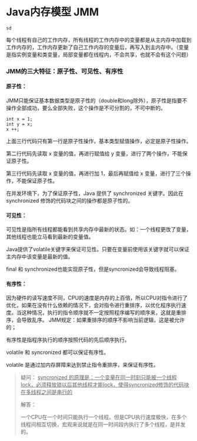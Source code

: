 # Java内存模型 JMM 

`sd`



每个线程有自己的工作内存，所有线程的工作内存中的变量都是从主内存中加载到工作内存的，工作内存更新了自己工作内存的变量后，再写入到主内存中。（变量是指实例变量和类变量，局部变量都在线程内，不会共享，也就不会有这个问题）

### JMM的三大特征：原子性、可见性、有序性

#### 原子性：

JMM只能保证基本数据类型是原子性的（double和long除外），原子性是指要不操作全部成功，要么全部失败，这个操作是不可分割的，不可中断的。

```
int x = 1;
int y = x;
x ++;
```

上面三行代码只有第一行是原子性操作，基本类型赋值操作，必定是原子性操作。

第二行代码先读取 x 变量的值，再进行赋值给 y 变量，进行了两个操作，不能保证原子性。

第三行代码先读取 x 变量的值，再进行加 1，最后再赋值给 x 变量，进行了三个操作，不能保证原子性。

在并发环境下，为了保证原子性，Java 提供了 synchronized 关键字。因此在 synchronized 修饰的代码块之间的操作都是原子性的。

#### 可见性：

可见性是指所有线程都能看到共享内存中最新的状态。如：一个线程更改了变量，其他线程也能立马看到最新的变量值。

Java提供了volatile关键字来保证可见性。只要在变量前使用该关键字就可以保证主内存中该变量是最新的值。

final 和  synchronized也能实现原子性，但是syncronized会导致线程阻塞。

#### 有序性：

因为硬件的读写速度不同，CPU的速度是内存的上百倍，所以CPU对指令进行了优化，如果在没有什么依赖的情况下，会对指令进行重排序，以优化程序执行速度。当这种情况，执行的指令顺序就不一定按照程序编写的顺序来，这就是重排序，会导致乱序。 JMM规定：如果重排序的顺序不影响当前逻辑，这是被允许的；

有序性是指程序执行的顺序按照代码的先后顺序执行。

volatile 和 syncronized 都可以保证有序性。

volatile 是通过加内存屏障来达到禁止指令重排序，来保证有序性。

> 疑问： <u>syncronized 的原理是：一个变量在同一时刻只能被一个线程lock，必须释放锁以后其他线程才能lock，使得syncronized修饰的代码块在多线程之间是串行的</u>
>
> 解答：
>
> 一个CPU在一个时间只能执行一个线程。但是CPU执行速度极快，在多个线程间相互切换，宏观来说就是在同一时间段内执行了多个线程，是并发的。





